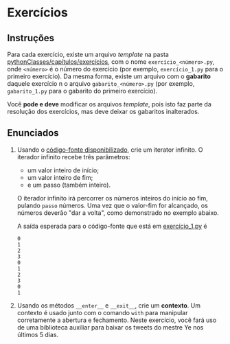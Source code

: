 # Exercícios

## Instruções

Para cada exercício, existe um arquivo _template_ na pasta 
[pythonClasses/capítulos/exercícios](.), com o nome `exercício_<número>.py`, onde `<número>` é o número
do exercício (por exemplo, `exercício_1.py` para o primeiro exercício). Da mesma forma, existe um arquivo com o 
**gabarito** daquele exercício n o arquivo `gabarito_<número>.py` (por exemplo, `gabarito_1.py` para o gabarito do 
primeiro exercício).

Você **pode e deve** modificar os arquivos _template_, pois isto faz parte da resolução dos exercícios, mas deve deixar 
os gabaritos inalterados.

## Enunciados

1. Usando o [código-fonte disponibilizado](exercicio_1.py), crie um iterator infinito. O iterador infinito recebe três 
   parâmetros:
   * um valor inteiro de início; 
   * um valor inteiro de fim; 
   * e um passo (também inteiro). 
   
   O iterador infinito irá percorrer os números inteiros do início ao fim, pulando `passo` números. Uma vez que o 
   valor-fim for alcançado, os números deverão "dar a volta", como demonstrado no exemplo abaixo.

   A saída esperada para o código-fonte que está em [exercício_1.py](exercicio_1.py) é
   
   ```
   0
   1
   2
   3
   0
   1
   2
   3
   0
   1
   ```

2. Usando os métodos `__enter__` e `__exit__`, crie um **contexto**. Um contexto é usado junto com o comando `with` 
   para manipular corretamente a abertura e fechamento. Neste exercício, você fará uso de uma biblioteca auxiliar para 
   baixar os tweets do mestre Ye nos últimos 5 dias.